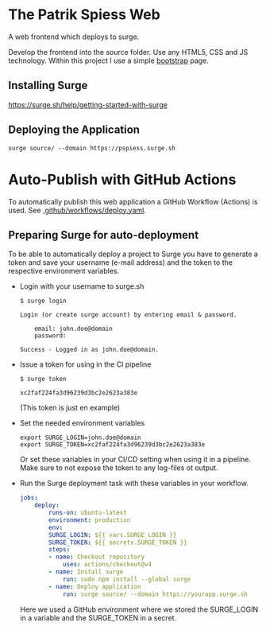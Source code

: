 # The Patrik Spiess Web

A web frontend which deploys to surge.

Develop the frontend into the source folder. Use any HTML5, CSS and JS technology. Within this
project I use a simple [bootstrap](https://getbootstrap.com/) page.

## Installing Surge

https://surge.sh/help/getting-started-with-surge

## Deploying the Application

    surge source/ --domain https://pspiess.surge.sh


# Auto-Publish with GitHub Actions

To automatically publish this web application a GitHub Workflow (Actions) is used.
See [.github/workflows/deploy.yaml](.github/workflows/deploy.yaml).

## Preparing Surge for auto-deployment

To be able to automatically deploy a project to Surge you have to generate a token and save your
username (e-mail address) and the token to the respective environment variables.

- Login with your username to surge.sh

    ```
    $ surge login

    Login (or create surge account) by entering email & password.

        email: john.doe@domain
        password:

    Success - Logged in as john.doe@domain.
    ```

- Issue a token for using in the CI pipeline

    ```
    $ surge token

    xc2faf224fa3d96239d3bc2e2623a383e
    ```

    (This token is just en example)

- Set the needed environment variables

    ```
    export SURGE_LOGIN=john.doe@domain
    export SURGE_TOKEN=xc2faf224fa3d96239d3bc2e2623a383e
    ```

    Or set these variables in your CI/CD setting when using it in a pipeline. Make sure to not
    expose the token to any log-files ot output.

- Run the Surge deployment task with these variables in your workflow.

    ```yaml
    jobs:
        deploy:
            runs-on: ubuntu-latest
            environment: production
            env:
            SURGE_LOGIN: ${{ vars.SURGE_LOGIN }}
            SURGE_TOKEN: ${{ secrets.SURGE_TOKEN }}
            steps:
            - name: Checkout repository
                uses: actions/checkout@v4
            - name: Install surge
                run: sudo npm install --global surge
            - name: Deploy application
                run: surge source/ --domain https://yourapp.surge.sh
    ```

    Here we used a GitHub environment where we stored the SURGE_LOGIN in a variable and the
    SURGE_TOKEN in a secret.
